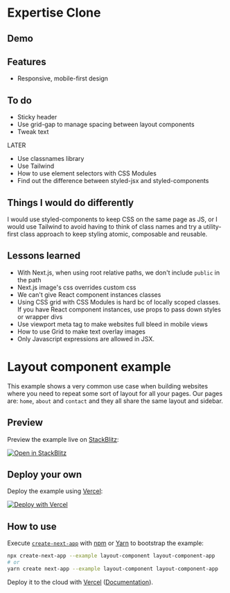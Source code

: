 # Expertise Clone

## Demo

## Features

- Responsive, mobile-first design

## To do

- Sticky header
- Use grid-gap to manage spacing between layout components
- Tweak text

LATER

- Use classnames library
- Use Tailwind
- How to use element selectors with CSS Modules
- Find out the difference between styled-jsx and styled-components

## Things I would do differently

I would use styled-components to keep CSS on the same page as JS, or
I would use Tailwind to avoid having to think of class names and try a utility-first class approach to keep styling atomic, composable and reusable.

## Lessons learned

- With Next.js, when using root relative paths, we don't include `public` in the path
- Next.js image's css overrides custom css
- We can't give React component instances classes
- Using CSS grid with CSS Modules is hard bc of locally scoped classes. If you have React component instances, use props to pass down styles or wrapper divs
- Use viewport meta tag to make websites full bleed in mobile views
- How to use Grid to make text overlay images
- Only Javascript expressions are allowed in JSX.

# Layout component example

This example shows a very common use case when building websites where you need to repeat some sort of layout for all your pages. Our pages are: `home`, `about` and `contact` and they all share the same layout and sidebar.

## Preview

Preview the example live on [StackBlitz](http://stackblitz.com/):

[![Open in StackBlitz](https://developer.stackblitz.com/img/open_in_stackblitz.svg)](https://stackblitz.com/github/vercel/next.js/tree/canary/examples/layout-component)

## Deploy your own

Deploy the example using [Vercel](https://vercel.com?utm_source=github&utm_medium=readme&utm_campaign=next-example):

[![Deploy with Vercel](https://vercel.com/button)](https://vercel.com/new/git/external?repository-url=https://github.com/vercel/next.js/tree/canary/examples/layout-component&project-name=layout-component&repository-name=layout-component)

## How to use

Execute [`create-next-app`](https://github.com/vercel/next.js/tree/canary/packages/create-next-app) with [npm](https://docs.npmjs.com/cli/init) or [Yarn](https://yarnpkg.com/lang/en/docs/cli/create/) to bootstrap the example:

```bash
npx create-next-app --example layout-component layout-component-app
# or
yarn create next-app --example layout-component layout-component-app
```

Deploy it to the cloud with [Vercel](https://vercel.com/new?utm_source=github&utm_medium=readme&utm_campaign=next-example) ([Documentation](https://nextjs.org/docs/deployment)).
